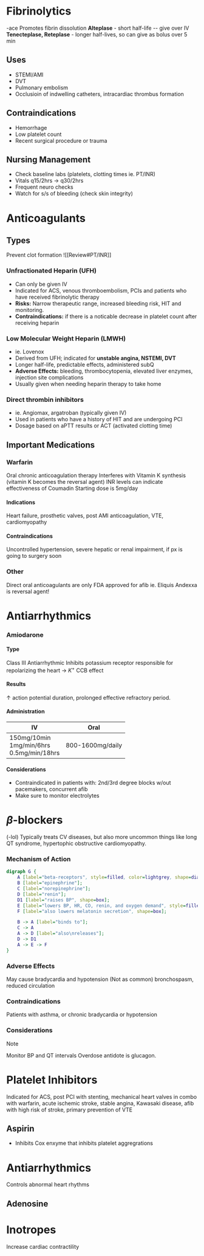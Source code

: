 # Fibrinolytics
-ace 
Promotes fibrin dissolution
**Alteplase** - short half-life -- give over IV
**Tenecteplase, Reteplase** - longer half-lives, so can give as bolus over 5 min
## Uses
- STEMI/AMI
- DVT
- Pulmonary embolism
- Occlusioin of indwelling catheters, intracardiac thrombus formation
## Contraindications
- Hemorrhage
- Low platelet count
- Recent surgical procedure or trauma
## Nursing Management
- Check baseline labs (platelets, clotting times ie. PT/INR)
- Vitals q15/2hrs $\rightarrow$ q30/2hrs
- Frequent neuro checks
- Watch for s/s of bleeding (check skin integrity)
# Anticoagulants
## Types
Prevent clot formation
![[Review#PT/INR]]
### Unfractionated Heparin (UFH)
- Can only be given IV
- Indicated for ACS, venous thromboembolism, PCIs and patients who have received fibrinolytic therapy
- **Risks:** Narrow therapeutic range, increased bleeding risk, HIT and monitoring.
- **Contraindications:** if there is a noticable decrease in platelet count after receiving heparin
### Low Molecular Weight Heparin (LMWH)
- ie. Lovenox
- Derived from UFH; indicated for **unstable angina, NSTEMI, DVT**
- Longer half-life, predictable effects, administered subQ
- **Adverse Effects:** bleeding, thrombocytopenia, elevated liver enzymes, injection site complications
- Usually given when needing heparin therapy to take home
### Direct thrombin inhibitors
- ie. Angiomax, argatroban (typically given IV)
- Used in patients who have a history of HIT and are undergoing PCI
- Dosage based on aPTT results or ACT (activated clotting time)
## Important Medications
### Warfarin
Oral chronic anticoagulation therapy
Interferes with Vitamin K synthesis (vitamin K becomes the reversal agent)
INR levels can indicate effectiveness of Coumadin
Starting dose is 5mg/day
#### Indications
Heart failure, prosthetic valves, post AMI anticoagulation, VTE, cardiomyopathy
#### Contraindications
Uncontrolled hypertension, severe hepatic or renal impairment, if px is going to surgery soon
### Other
Direct oral anticoagulants are only FDA approved for afib 
ie. Eliquis
Andexxa is reversal agent! 

# Antiarrhythmics
### Amiodarone
#### Type
Class III Antiarrhythmic
Inhibits potassium receptor responsible for repolarizing the heart $\rightarrow$ $K^+$ CCB effect
#### Results
$\uparrow$ action potential duration, prolonged effective refractory period.
#### Administration
| IV | Oral |
| ---- | ---- |
| 150mg/10min<br>1mg/min/6hrs<br>0.5mg/min/18hrs | 800-1600mg/daily |
#### Considerations
- Contraindicated in patients with: 2nd/3rd degree blocks w/out pacemakers, concurrent afib
- Make sure to monitor electrolytes
# $\beta$-blockers
(-lol)
Typically treats CV diseases, but also more uncommon things like long QT syndrome, hypertophic obstructive cardiomyopathy. 
### Mechanism of Action
```dot
digraph G {
	A [label="beta-receptors", style=filled, color=lightgrey, shape=diamond];
	B [label="epinephrine"];
	C [label="norepinephrine"];
	D [label="renin"];
	D1 [label="raises BP", shape=box];
	E [label="lowers BP, HR, CO, renin, and oxygen demand", style=filled, color=yellow, shape=box];
	F [label="also lowers melatonin secretion", shape=box];

	B -> A [label="binds to"];
	C -> A
	A -> D [label="also\nreleases"];
	D -> D1
	A -> E -> F 
}
```
### Adverse Effects
May cause bradycardia and hypotension
(Not as common) bronchospasm, reduced circulation
### Contraindications
Patients with asthma, or chronic bradycardia or hypotension
### Considerations
>[!note]
>Monitor BP and QT intervals
>Overdose antidote is glucagon.

# Platelet Inhibitors
Indicated for ACS, post PCI with stenting, mechanical heart valves in combo with warfarin, acute ischemic stroke, stable angina, Kawasaki disease, afib with high risk of stroke, primary prevention of VTE
## Aspirin
- Inhibits Cox enxyme that inhibits platelet aggregrations
# Antiarrhythmics
Controls abnormal heart rhythms
## Adenosine



# Inotropes
Increase cardiac contractility